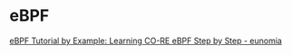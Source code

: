 # eBPF

[eBPF Tutorial by Example: Learning CO-RE eBPF Step by Step - eunomia](https://eunomia.dev/tutorials/)